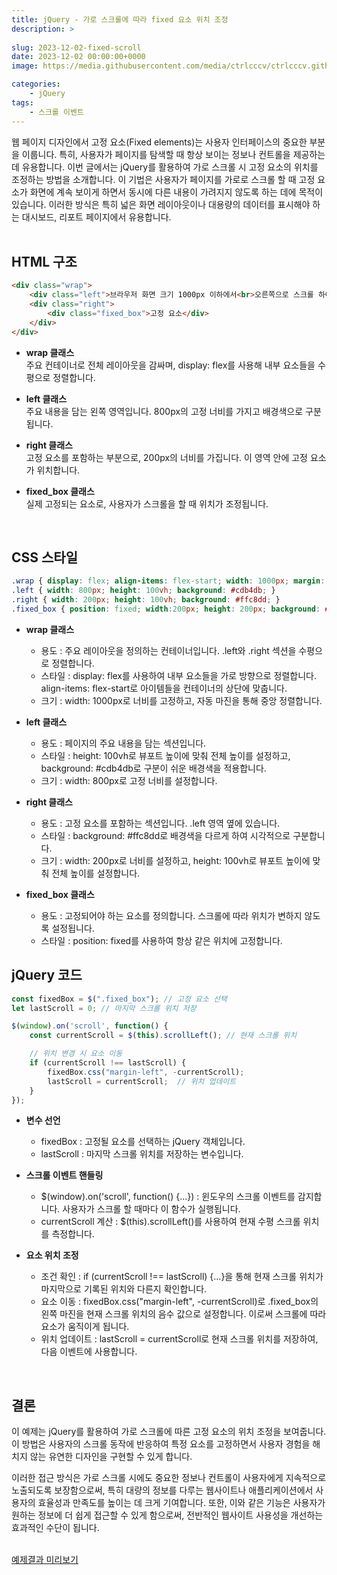 ```yaml
---
title: jQuery - 가로 스크롤에 따라 fixed 요소 위치 조정
description: >  
    
slug: 2023-12-02-fixed-scroll
date: 2023-12-02 00:00:00+0000
image: https://media.githubusercontent.com/media/ctrlcccv/ctrlcccv.github.io/master/assets/img/post/2023-12-02-fixed-scroll.webp

categories:
    - jQuery
tags:
    - 스크롤 이벤트
---
```

웹 페이지 디자인에서 고정 요소(Fixed elements)는 사용자 인터페이스의 중요한 부분을 이룹니다. 특히, 사용자가 페이지를 탐색할 때 항상 보이는 정보나 컨트롤을 제공하는 데 유용합니다. 이번 글에서는 jQuery를 활용하여 가로 스크롤 시 고정 요소의 위치를 조정하는 방법을 소개합니다. 이 기법은 사용자가 페이지를 가로로 스크롤 할 때 고정 요소가 화면에 계속 보이게 하면서 동시에 다른 내용이 가려지지 않도록 하는 데에 목적이 있습니다. 이러한 방식은 특히 넓은 화면 레이아웃이나 대용량의 데이터를 표시해야 하는 대시보드, 리포트 페이지에서 유용합니다.  
<br>

## HTML 구조
```html
<div class="wrap">
    <div class="left">브라우저 화면 크기 1000px 이하에서<br>오른쪽으로 스크롤 하여 고정 요소를 확인해보세요.</div>
    <div class="right">
        <div class="fixed_box">고정 요소</div>
    </div>
</div>
```
* **wrap 클래스**   
주요 컨테이너로 전체 레이아웃을 감싸며, display: flex를 사용해 내부 요소들을 수평으로 정렬합니다.

* **left 클래스**  
주요 내용을 담는 왼쪽 영역입니다. 800px의 고정 너비를 가지고 배경색으로 구분됩니다.

* **right 클래스**  
고정 요소를 포함하는 부분으로, 200px의 너비를 가집니다. 이 영역 안에 고정 요소가 위치합니다.

* **fixed_box 클래스**   
실제 고정되는 요소로, 사용자가 스크롤을 할 때 위치가 조정됩니다.  
<br>

## CSS 스타일
```css
.wrap { display: flex; align-items: flex-start; width: 1000px; margin: 0 auto; } 
.left { width: 800px; height: 100vh; background: #cdb4db; } 
.right { width: 200px; height: 100vh; background: #ffc8dd; } 
.fixed_box { position: fixed; width:200px; height: 200px; background: #a2d2ff; } 
```
* **wrap 클래스**  
  * 용도 : 주요 레이아웃을 정의하는 컨테이너입니다. .left와 .right 섹션을 수평으로 정렬합니다.
  * 스타일 : display: flex를 사용하여 내부 요소들을 가로 방향으로 정렬합니다. align-items: flex-start로 아이템들을 컨테이너의 상단에 맞춥니다.
  * 크기 : width: 1000px로 너비를 고정하고, 자동 마진을 통해 중앙 정렬합니다.  

* **left 클래스**  
  * 용도 : 페이지의 주요 내용을 담는 섹션입니다.
  * 스타일 : height: 100vh로 뷰포트 높이에 맞춰 전체 높이를 설정하고, background: #cdb4db로 구분이 쉬운 배경색을 적용합니다.
  * 크기 : width: 800px로 고정 너비를 설정합니다.

* **right 클래스**  
  * 용도 : 고정 요소를 포함하는 섹션입니다. .left 영역 옆에 있습니다.
  * 스타일 : background: #ffc8dd로 배경색을 다르게 하여 시각적으로 구분합니다.
  * 크기 : width: 200px로 너비를 설정하고, height: 100vh로 뷰포트 높이에 맞춰 전체 높이를 설정합니다.

* **fixed_box 클래스**  
  * 용도 : 고정되어야 하는 요소를 정의합니다. 스크롤에 따라 위치가 변하지 않도록 설정됩니다.
  * 스타일 : position: fixed를 사용하여 항상 같은 위치에 고정합니다.  

<script async src="https://pagead2.googlesyndication.com/pagead/js/adsbygoogle.js?client=ca-pub-8535540836842352" crossorigin="anonymous"></script>
<ins class="adsbygoogle"
     style="display:block; text-align:center;"
     data-ad-layout="in-article"
     data-ad-format="fluid"
     data-ad-client="ca-pub-8535540836842352"
     data-ad-slot="2974559225"></ins>
<script>
     (adsbygoogle = window.adsbygoogle || []).push({});
</script>

## jQuery 코드
```js
const fixedBox = $(".fixed_box"); // 고정 요소 선택
let lastScroll = 0; // 마지막 스크롤 위치 저장

$(window).on('scroll', function() {
    const currentScroll = $(this).scrollLeft(); // 현재 스크롤 위치

    // 위치 변경 시 요소 이동
    if (currentScroll !== lastScroll) {
        fixedBox.css("margin-left", -currentScroll);
        lastScroll = currentScroll;  // 위치 업데이트
    }
});
```
* **변수 선언**  
  * fixedBox : 고정될 요소를 선택하는 jQuery 객체입니다.
  * lastScroll : 마지막 스크롤 위치를 저장하는 변수입니다.

* **스크롤 이벤트 핸들링**  
  * $(window).on('scroll', function() {...}) : 윈도우의 스크롤 이벤트를 감지합니다. 사용자가 스크롤 할 때마다 이 함수가 실행됩니다.
  * currentScroll 계산 : $(this).scrollLeft()를 사용하여 현재 수평 스크롤 위치를 측정합니다.

* **요소 위치 조정**  
  * 조건 확인 : if (currentScroll !== lastScroll) {...}을 통해 현재 스크롤 위치가 마지막으로 기록된 위치와 다른지 확인합니다.
  * 요소 이동 : fixedBox.css("margin-left", -currentScroll)로 .fixed_box의 왼쪽 마진을 현재 스크롤 위치의 음수 값으로 설정합니다. 이로써 스크롤에 따라 요소가 움직이게 됩니다.
  * 위치 업데이트 : lastScroll = currentScroll로 현재 스크롤 위치를 저장하여, 다음 이벤트에 사용합니다.  
<br>

## 결론
이 예제는 jQuery를 활용하여 가로 스크롤에 따른 고정 요소의 위치 조정을 보여줍니다. 이 방법은 사용자의 스크롤 동작에 반응하여 특정 요소를 고정하면서 사용자 경험을 해치지 않는 유연한 디자인을 구현할 수 있게 합니다.   

이러한 접근 방식은 가로 스크롤 시에도 중요한 정보나 컨트롤이 사용자에게 지속적으로 노출되도록 보장함으로써, 특히 대량의 정보를 다루는 웹사이트나 애플리케이션에서 사용자의 효율성과 만족도를 높이는 데 크게 기여합니다. 또한, 이와 같은 기능은 사용자가 원하는 정보에 더 쉽게 접근할 수 있게 함으로써, 전반적인 웹사이트 사용성을 개선하는 효과적인 수단이 됩니다.  
<br>

<div class="btn_wrap">
    <a target="_blank" href="https://ctrlcccv.github.io/ctrlcccv-demo/2023-12-02-fixed-scroll/">예제결과 미리보기</a>
</div>
